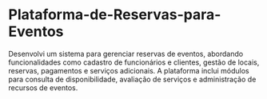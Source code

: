 # Plataforma-de-Reservas-para-Eventos
Desenvolvi um sistema para gerenciar reservas de eventos, abordando funcionalidades como cadastro de funcionários e clientes, gestão de locais, reservas, pagamentos e serviços adicionais. A plataforma inclui módulos para consulta de disponibilidade, avaliação de serviços e administração de recursos de eventos.
